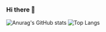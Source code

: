 ### Hi there 👋

![Anurag's GitHub stats](https://github-readme-stats.vercel.app/api?username=lonkonao&show_icons=true&theme=transparent) ![Top Langs](https://github-readme-stats.vercel.app/api/top-langs/?username=lonkonao&layout=compact)
